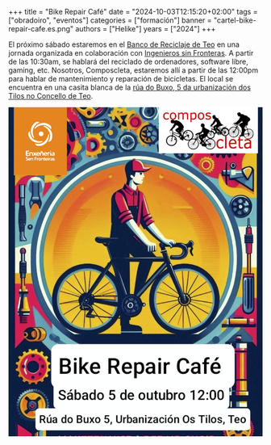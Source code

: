 +++
title = "Bike Repair Café"
date = "2024-10-03T12:15:20+02:00"
tags = ["obradoiro", "eventos"]
categories = ["formación"]
banner = "cartel-bike-repair-cafe.es.png"
authors = ["Helike"]
years = ["2024"]
+++

El próximo sábado estaremos en el [Banco de Reciclaje de Teo](https://galicia.isf.es/bancos-de-reciclaxe-electronica-con-software-libre/) en una jornada organizada en colaboración con [Ingenieros sin Fronteras](https://galicia.isf.es/). A partir de las 10:30am, se hablará del reciclado de ordenadores, software libre, gaming, etc. Nosotros, Composcleta, estaremos allí a partir de las 12:00pm para hablar de mantenimiento y reparación de bicicletas. El local se encuentra en una casita blanca de la [rúa do Buxo, 5 da urbanización dos Tilos no Concello de Teo](https://maps.app.goo.gl/L2XaavRb44QcPu3i6).

![cartel bike repair cafe](cartel-bike-repair-cafe.png)
